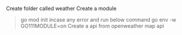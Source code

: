 Create folder called weather
Create a module
>go mod init
incase any error and run below command
>go env -w GO111MODULE=on
Create a api from openweather map api